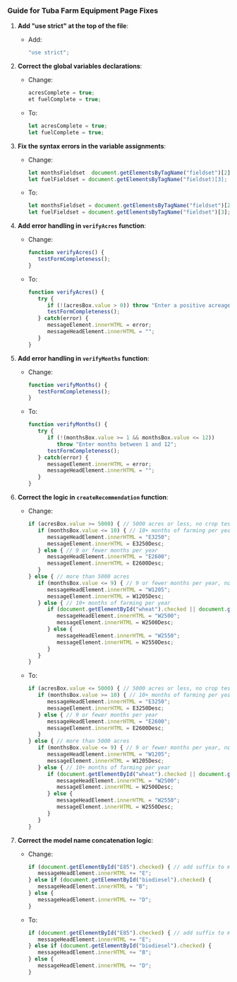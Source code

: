 ### Guide for Tuba Farm Equipment Page Fixes

1. **Add "use strict" at the top of the file**:
   - Add:
     ```javascript
     "use strict";
     ```

2. **Correct the global variables declarations**:
   - Change:
     ```javascript
     acresComplete = true;
     et fuelComplete = true;
     ```
   - To:
     ```javascript
     let acresComplete = true;
     let fuelComplete = true;
     ```

3. **Fix the syntax errors in the variable assignments**:
   - Change:
     ```javascript
     let monthsFieldset  document.getElementsByTagName("fieldset")[2];
     let fuelFieldset = document.getElementsByTagName("fieldset)[3];
     ```
   - To:
     ```javascript
     let monthsFieldset = document.getElementsByTagName("fieldset")[2];
     let fuelFieldset = document.getElementsByTagName("fieldset")[3];
     ```

4. **Add error handling in `verifyAcres` function**:
   - Change:
     ```javascript
     function verifyAcres() {
        testFormCompleteness();
     }
     ```
   - To:
     ```javascript
     function verifyAcres() {
        try {
           if (!(acresBox.value > 0)) throw "Enter a positive acreage";
           testFormCompleteness();
        } catch(error) {
           messageElement.innerHTML = error;
           messageHeadElement.innerHTML = "";
        }
     }
     ```

5. **Add error handling in `verifyMonths` function**:
   - Change:
     ```javascript
     function verifyMonths() {
        testFormCompleteness();
     }
     ```
   - To:
     ```javascript
     function verifyMonths() {
        try {
           if (!(monthsBox.value >= 1 && monthsBox.value <= 12)) 
              throw "Enter months between 1 and 12";
           testFormCompleteness();
        } catch(error) {
           messageElement.innerHTML = error;
           messageHeadElement.innerHTML = "";      
        }
     }
     ```

6. **Correct the logic in `createRecommendation` function**:
   - Change:
     ```javascript
     if (acresBox.value >= 5000) { // 5000 acres or less, no crop test needed
        if (monthsBox.value <= 10) { // 10+ months of farming per year
           messageHeadElement.innerHTML = "E3250";
           messageElement.innerHTML = E3250Desc;
        } else { // 9 or fewer months per year
           messageHeadElement.innerHTML = "E2600";
           messageElement.innerHTML = E2600Desc;
        }
     } else { // more than 5000 acres
        if (monthsBox.value <= 9) { // 9 or fewer months per year, no crop test needed
           messageHeadElement.innerHTML = "W1205";
           messageElement.innerHTML = W1205Desc;
        } else { // 10+ months of farming per year
           if (document.getElementById("wheat").checked || document.getElementById("corn").checked || document.getElementById("soy").checked) {
              messageHeadElement.innerHTML = "W2500";
              messageElement.innerHTML = W2500Desc;
           } else {
              messageHeadElement.innerHTML = "W2550";
              messageElement.innerHTML = W2550Desc;
           }
        }
     }
     ```
   - To:
     ```javascript
     if (acresBox.value <= 5000) { // 5000 acres or less, no crop test needed
        if (monthsBox.value >= 10) { // 10+ months of farming per year
           messageHeadElement.innerHTML = "E3250";
           messageElement.innerHTML = E3250Desc;          
        } else { // 9 or fewer months per year
           messageHeadElement.innerHTML = "E2600";
           messageElement.innerHTML = E2600Desc; 
        }
     } else { // more than 5000 acres
        if (monthsBox.value <= 9) { // 9 or fewer months per year, no crop test needed
           messageHeadElement.innerHTML = "W1205";        
           messageElement.innerHTML = W1205Desc;
        } else { // 10+ months of farming per year
           if (document.getElementById("wheat").checked || document.getElementById("corn").checked || document.getElementById("soy").checked) {
              messageHeadElement.innerHTML = "W2500";
              messageElement.innerHTML = W2500Desc;
           } else {
              messageHeadElement.innerHTML = "W2550";
              messageElement.innerHTML = W2550Desc;
           }
        }
     }
     ```

7. **Correct the model name concatenation logic**:
   - Change:
     ```javascript
     if (document.getElementById("E85").checked) { // add suffix to model name based on fuel choice
        messageHeadElement.innerHTML += "E";
     } else if (document.getElementById("biodiesel").checked) {
        messageHeadElement.innerHTML = "B";
     } else {
        messageHeadElement.innerHTML += "D";  
     }
     ```
   - To:
     ```javascript
     if (document.getElementById("E85").checked) { // add suffix to model name based on fuel choice
        messageHeadElement.innerHTML += "E";
     } else if (document.getElementById("biodiesel").checked) {
        messageHeadElement.innerHTML += "B";
     } else {
        messageHeadElement.innerHTML += "D";  
     }
     ```
